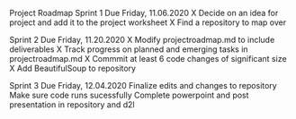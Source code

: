 Project Roadmap
Sprint 1
    Due Friday, 11.06.2020
 X   Decide on an idea for project and add it to the project worksheet
 X   Find a repository to map over

Sprint 2
    Due Friday, 11.20.2020
  X    Modify projectroadmap.md to include deliverables
  X    Track progress on planned and emerging tasks in  projectroadmap.md 
  X    Commmit at least 6 code changes of significant size 
  X    Add BeautifulSoup to repository 
      

 Sprint 3 
     Due Friday, 12.04.2020
      Finalize edits and changes to repository 
      Make sure code runs sucessfully
      Complete powerpoint and post presentation in repository and d2l
